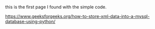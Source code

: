 

this is the first page I found with the simple code.

https://www.geeksforgeeks.org/how-to-store-xml-data-into-a-mysql-database-using-python/
